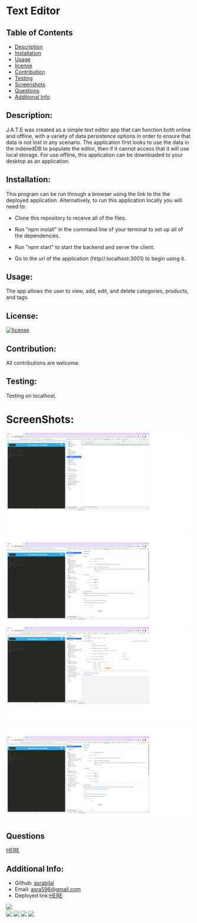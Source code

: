 # Text Editor
  
  ## Table of Contents 
  - [Description](#description)
  - [Installation](#installation)
  - [Usage](#usage)
  - [license](#license)
  - [Contribution](#contribution)
  - [Testing](#testing)
  - [Screenshots](#Screenshots)
  - [Questions](#questions)
  - [Additional Info](#additional-info)
 
  ## Description:

  J.A.T.E was created as a simple text editor app that can function both online and offline, with a variety of data persistence options in order to ensure that data is not lost in any scenario. The application first looks to use the data in the indexedDB to populate the editor, then if it cannot access that it will use local storage. For use offline, this application can be downloaded to your desktop as an application.

  ## Installation:

  This program can be run through a browser using the link to the the deployed application. Alternatively, to run this application locally you will need to:

  - Clone this repository to receive all of the files.

  - Run "npm install" in the command line of your terminal to    set up all of the dependencies.

  - Run "npm start" to start the backend and serve the client.

  - Go to the url of the application (http//:localhost:3001) to begin using it.

  ## Usage:

  The app allows the user to view, add, edit, and delete categories, products, and tags.

  ## License:

 [![license](https://img.shields.io/badge/license-MIT-blue)](https://shields.io)

  ## Contribution:

  All contributions are welcome.

  ## Testing:
  
  Testing on localhost.

  # ScreenShots:

![indexedDB](./Assets/indexedDB.png)
![Mainfest](./Assets/Mainfest.png)
![serviceworker](./Assets/serviceworker.png)
![Database](./Assets/Database.png)


  ## Questions
  [HERE](https://github.com/asrabilal)

  ## Additional Info:
  - Github: [asrabilal](https://github.com/asrabilal/texteditor.git)
  - Email: asra596@gmail.com 
  - Deployed link:[HERE](https://editor.herokuapp.com/)

  ![](https://img.shields.io/badge/Created%20by-Asra%20Bilal%20-blue?style=for-the-badge)  
![](https://img.shields.io/badge/Database-idb-yellow?style=flat-square&logo)  ![](https://img.shields.io/badge/npm%20package-express-orange?style=flat-square&logo=npm) ![](https://img.shields.io/badge/npm%20package-concurrently-cyan?style=flat-square&logo=npm) ![](https://img.shields.io/badge/npm%20package-nodemon-%3CCOLOR%3E?style=flat-square&logo=npm)
